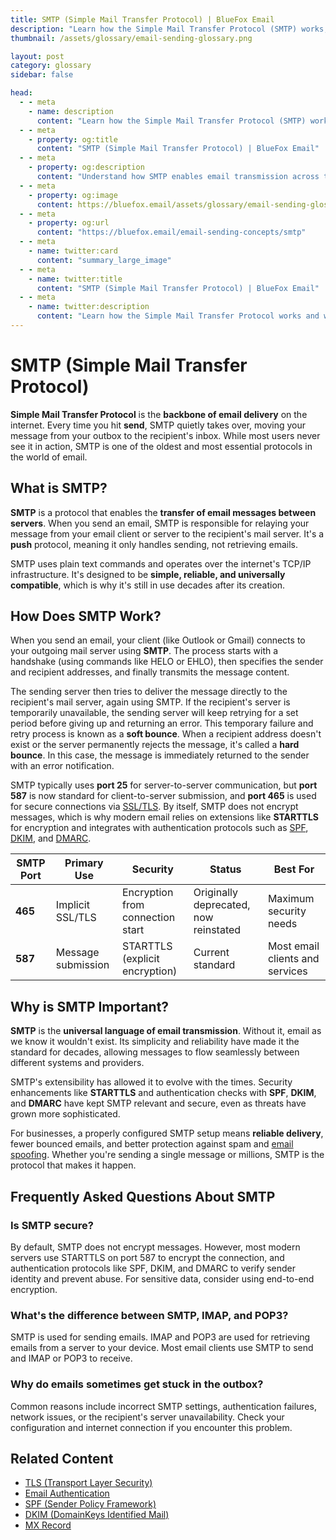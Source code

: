 ```yaml
---
title: SMTP (Simple Mail Transfer Protocol) | BlueFox Email
description: "Learn how the Simple Mail Transfer Protocol (SMTP) works, its role in email delivery, common ports, and how modern security extensions protect email in transit."
thumbnail: /assets/glossary/email-sending-glossary.png

layout: post
category: glossary
sidebar: false

head:
  - - meta
    - name: description
      content: "Learn how the Simple Mail Transfer Protocol (SMTP) works, its role in email delivery, common ports, and how modern security extensions protect email in transit."
  - - meta
    - property: og:title
      content: "SMTP (Simple Mail Transfer Protocol) | BlueFox Email"
  - - meta
    - property: og:description
      content: "Understand how SMTP enables email transmission across the internet and the security extensions that protect modern email communications."
  - - meta
    - property: og:image
      content: https://bluefox.email/assets/glossary/email-sending-glossary.png
  - - meta
    - property: og:url
      content: "https://bluefox.email/email-sending-concepts/smtp"
  - - meta
    - name: twitter:card
      content: "summary_large_image"
  - - meta
    - name: twitter:title
      content: "SMTP (Simple Mail Transfer Protocol) | BlueFox Email"
  - - meta
    - name: twitter:description
      content: "Learn how the Simple Mail Transfer Protocol works and why it's essential for email delivery across the internet."
---
```

<GlossaryNavigation/>

# SMTP (Simple Mail Transfer Protocol)

**Simple Mail Transfer Protocol** is the **backbone of email delivery** on the internet. Every time you hit **send**, SMTP quietly takes over, moving your message from your outbox to the recipient's inbox. While most users never see it in action, SMTP is one of the oldest and most essential protocols in the world of email.

## What is SMTP?

**SMTP** is a protocol that enables the **transfer of email messages between servers**. When you send an email, SMTP is responsible for relaying your message from your email client or server to the recipient's mail server. It's a **push** protocol, meaning it only handles sending, not retrieving emails.

SMTP uses plain text commands and operates over the internet's TCP/IP infrastructure. It's designed to be **simple, reliable, and universally compatible**, which is why it's still in use decades after its creation.

## How Does SMTP Work?

When you send an email, your client (like Outlook or Gmail) connects to your outgoing mail server using **SMTP**. The process starts with a handshake (using commands like HELO or EHLO), then specifies the sender and recipient addresses, and finally transmits the message content.

The sending server then tries to deliver the message directly to the recipient's mail server, again using SMTP. If the recipient's server is temporarily unavailable, the sending server will keep retrying for a set period before giving up and returning an error. This temporary failure and retry process is known as a **soft bounce**. When a recipient address doesn't exist or the server permanently rejects the message, it's called a **hard bounce**. In this case, the message is immediately returned to the sender with an error notification.

SMTP typically uses **port 25** for server-to-server communication, but **port 587** is now standard for client-to-server submission, and **port 465** is used for secure connections via [SSL/TLS](/email-sending-concepts/tls). By itself, SMTP does not encrypt messages, which is why modern email relies on extensions like **STARTTLS** for encryption and integrates with authentication protocols such as [SPF](/email-sending-concepts/spf), [DKIM](/email-sending-concepts/dkim), and [DMARC](/email-sending-concepts/dmarc).

| SMTP Port | Primary Use | Security | Status | Best For |
|-----------|------------|----------|--------|----------|
| **465** | Implicit SSL/TLS | Encryption from connection start | Originally deprecated, now reinstated | Maximum security needs |
| **587** | Message submission | STARTTLS (explicit encryption) | Current standard | Most email clients and services |

## Why is SMTP Important?

**SMTP** is the **universal language of email transmission**. Without it, email as we know it wouldn't exist. Its simplicity and reliability have made it the standard for decades, allowing messages to flow seamlessly between different systems and providers.

SMTP's extensibility has allowed it to evolve with the times. Security enhancements like **STARTTLS** and authentication checks with **SPF**, **DKIM**, and **DMARC** have kept SMTP relevant and secure, even as threats have grown more sophisticated.

For businesses, a properly configured SMTP setup means **reliable delivery**, fewer bounced emails, and better protection against spam and [email spoofing](/email-sending-concepts/email-spoofing). Whether you're sending a single message or millions, SMTP is the protocol that makes it happen.

## Frequently Asked Questions About SMTP

### Is SMTP secure?
By default, SMTP does not encrypt messages. However, most modern servers use STARTTLS on port 587 to encrypt the connection, and authentication protocols like SPF, DKIM, and DMARC to verify sender identity and prevent abuse. For sensitive data, consider using end-to-end encryption.

### What's the difference between SMTP, IMAP, and POP3?
SMTP is used for sending emails. IMAP and POP3 are used for retrieving emails from a server to your device. Most email clients use SMTP to send and IMAP or POP3 to receive.

### Why do emails sometimes get stuck in the outbox?
Common reasons include incorrect SMTP settings, authentication failures, network issues, or the recipient's server unavailability. Check your configuration and internet connection if you encounter this problem.


## Related Content

- [TLS (Transport Layer Security)](/email-sending-concepts/tls)
- [Email Authentication](/email-sending-concepts/email-authentication)
- [SPF (Sender Policy Framework)](/email-sending-concepts/spf)
- [DKIM (DomainKeys Identified Mail)](/email-sending-concepts/dkim)
- [MX Record](/email-sending-concepts/mx-record)

<GlossaryNavigation :bottom="true" />
<GlossaryCTA />
